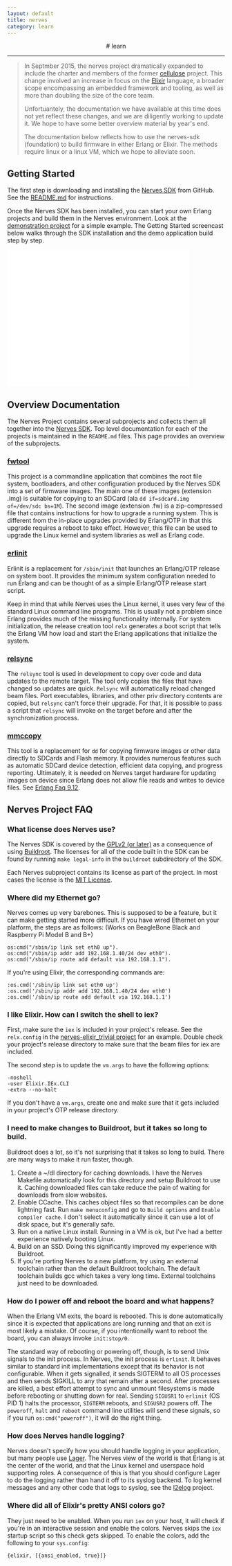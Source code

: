 ```yaml
---
layout: default
title: nerves
category: learn
---
```


<center>
# learn
</center>
<hr/>

> In Septmber 2015, the nerves project dramatically expanded to include the charter and members of the former [cellulose](http://cellulose.io) project.  This change involved an increase in focus on the [Elixir](http://elixir-lang.org) language, a broader scope encompassing an embedded framework and tooling, as well as more than doubling the size of the core team.
>
> Unfortuantely, the documentation we have available at this time does not yet reflect these changes, and we are diligently working to update it.  We hope to have some better overview material by year's end.
>
> The documentation below reflects how to use the nerves-sdk (foundation) to build firmware in either Erlang or Elixir.   The methods require linux or a linux VM, which we hope to alleviate soon.


## Getting Started 
The first step is downloading and installing the [Nerves
SDK](https://github.com/nerves-project/nerves-sdk) from GitHub. See the
[README.md](https://github.com/nerves-project/nerves-sdk/blob/master/README.md)
for instructions.

Once the Nerves SDK has been installed, you can start your own Erlang projects
and build them in the Nerves environment. Look at the [demonstration
project](https://github.com/nerves-project/nerves-demo) for
a simple example. The Getting Started screencast below walks through the SDK
installation and the demo application build step by step.

<iframe width="420" height="315" src="//www.youtube.com/embed/kWXrct6nnGg"
frameborder="0" allowfullscreen></iframe>

## Overview Documentation

The Nerves Project contains several subprojects and collects them all
together into the [Nerves SDK](https://github.com/nerves-project/nerves-sdk).
Top level documentation for each of the projects is maintained in the
`README.md` files. This page provides an overview of the subprojects.

### [fwtool](https://github.com/nerves-project/fwtool)

This project is a commandline application that combines the root file system,
bootloaders, and other configuration produced by the Nerves SDK into a set
of firmware images. The main one of these images (extension .img) is suitable
for copying to an SDCard (ala `dd if=sdcard.img of=/dev/sdc bs=1M`). The
second image (extension .fw) is a zip-compressed file that contains
instructions for how to upgrade a running system. This is different from
the in-place upgrades provided by Erlang/OTP in that this upgrade requires
a reboot to take effect. However, this file can be used to upgrade the
Linux kernel and system libraries as well as Erlang code.

### [erlinit](https://github.com/nerves-project/erlinit)

Erlinit is a replacement for `/sbin/init` that launches an Erlang/OTP release
on system boot. It provides the minimum system configuration needed to run
Erlang and can be thought of as a simple Erlang/OTP release start script.

Keep in mind that while Nerves uses the Linux kernel, it uses very few of the
standard Linux command line programs. This is usually not a problem since
Erlang provides much of the missing functionality internally. For system
initialization, the release creation tool `relx` generates a boot script that
tells the Erlang VM how load and start the Erlang applications that initialize
the system.

### [relsync](https://github.com/fhunleth/relsync)

The `relsync` tool is used in development to copy over code and data updates to
the remote target. The tool only copies the files that have changed so updates
are quick. `Relsync` will automatically reload changed beam files. Port
executables, libraries, and other priv directory contents are copied, but
`relsync` can't force their upgrade. For that, it is possible to pass a script
that `relsync` will invoke on the target before and after the synchronization
process.

### [mmccopy](https://github.com/fhunleth/mmccopy)

This tool is a replacement for `dd` for copying firmware images or other data
directly to SDCards and Flash memory. It provides numerous features such as
automatic SDCard device detection, efficient data copying, and progress
reporting. Ultimately, it is needed on Nerves target hardware for updating
images on device since Erlang does not allow file reads and writes to device
files. See [Erlang Faq 9.12](http://www.erlang.org/faq/problems.html#id56464).

## Nerves Project FAQ

### What license does Nerves use?

The Nerves SDK is covered by the [GPLv2 (or later)](http://www.gnu.org/licenses/old-licenses/gpl-2.0.html)
as a consequence of using [Buildroot](http://buildroot.net/). The licenses for
all of the code built in the SDK can be found by running `make legal-info` in
the `buildroot` subdirectory of the SDK.

Each Nerves subproject contains its license as part of the project. In most
cases the license is the [MIT License](http://opensource.org/licenses/MIT).

### Where did my Ethernet go?

Nerves comes up very barebones. This is supposed to be a feature, but it can
make getting started more difficult. If you have wired Ethernet on your
platform, the steps are as follows: (Works on BeagleBone Black and Raspberry Pi
Model B and B+)

    os:cmd("/sbin/ip link set eth0 up").
    os:cmd("/sbin/ip addr add 192.168.1.40/24 dev eth0").
    os:cmd("/sbin/ip route add default via 192.168.1.1").

If you're using Elixir, the corresponding commands are:

    :os.cmd('/sbin/ip link set eth0 up')
    :os.cmd('/sbin/ip addr add 192.168.1.40/24 dev eth0')
    :os.cmd('/sbin/ip route add default via 192.168.1.1')

### I like Elixir. How can I switch the shell to iex?

First, make sure the `iex` is included in your project's release. See the
`relx.config` in the [nerves-elixir_trivial project](https://github.com/fhunleth/nerves-elixir-trivial)
for an example. Double check your project's release directory to make sure that
the beam files for iex are included.

The second step is to update the `vm.args` to have the following options:

    -noshell
    -user Elixir.IEx.CLI
    -extra --no-halt

If you don't have a `vm.args`, create one and make sure that it gets included in
your project's OTP release directory.

### I need to make changes to Buildroot, but it takes so long to build.

Buildroot does a lot, so it's not surprising that it takes so long to build.
There are many ways to make it run faster, though.

   1. Create a ~/dl directory for caching downloads. I have the Nerves Makefile
      automatically look for this directory and setup Buildroot to use it.
      Caching downloaded files can take reduce the pain of waiting for downloads
      from slow websites.
   2. Enable CCache. This caches object files so that recompiles can be done
      lightning fast. Run `make menuconfig` and go to `Build options` and
      `Enable compiler cache`. I don't select it automatically since it can use
      a lot of disk space, but it's generally safe.
   3. Run on a native Linux install. Running in a VM is ok, but I've had a
      better experience natively booting Linux.
   4. Build on an SSD. Doing this significantly improved my experience with
      Buildroot.
   5. If you're porting Nerves to a new platform, try using an external
      toolchain rather than the default Buildroot toolchain. The default
      toolchain builds gcc which takes a very long time. External toolchains
      just need to be downloaded.

### How do I power off and reboot the board and what happens?

When the Erlang VM exits, the board is rebooted. This is done automatically
since it is expected that applications are long running and that an exit is most
likely a mistake. Of course, if you intentionally want to reboot the board, you
can always invoke `init:stop/0`.

The standard way of rebooting or powering off, though, is to send Unix signals
to the init process. In Nerves, the init process is `erlinit`. It behaves
similar to standard init implementations except that its behavior is not
configurable. When it gets signalled, it sends SIGTERM to all OS processes and then
sends SIGKILL to any that remain after a second. After processes are killed, a
best effort attempt to sync and unmount filesystems is made before rebooting or
shutting down for real. Sending `SIGUSR1` to `erlinit` (OS PID 1) halts the processor,
`SIGTERM` reboots, and `SIGUSR2` powers off.  The `poweroff`, `halt` and
`reboot` command line utilities will send these signals, so if you run
`os:cmd("poweroff")`, it will do the right thing.

### How does Nerves handle logging?

Nerves doesn't specify how you should handle logging in your application, but
many people use [Lager](https://github.com/basho/lager). The Nerves view of the
world is that Erlang is at the center of the world, and that the Linux kernel
and userspace hold supporting roles. A consequence of this is that you should
configure Lager to do the logging rather than hand it off to its syslog backend.
To log kernel messages and any other code that logs to syslog, see the
[l2elog](https://github.com/fhunleth/l2elog) project.

### Where did all of Elixir's pretty ANSI colors go?

They just need to be enabled. When you run `iex` on your host, it will check if
you're in an interactive session and enable the colors. Nerves skips the `iex`
startup script so this check gets skipped. To enable the colors, add the
following to your `sys.config`:

    {elixir, [{ansi_enabled, true}]}


